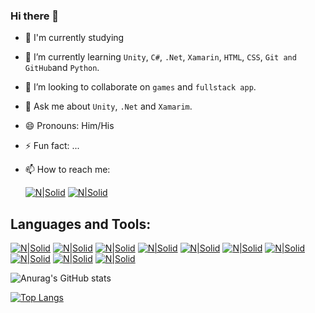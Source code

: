 ### Hi there 👋

- 🔭 I'm currently studying
- 🌱 I’m currently learning ```Unity```, ```C#```, ```.Net```, ```Xamarin```, ```HTML```, ```CSS```, ```Git and GitHub```and ```Python```.
- 👯 I’m looking to collaborate on ```games``` and ```fullstack app```.
- 💬 Ask me about ```Unity```, ```.Net``` and ```Xamarim```.
- 😄 Pronouns: Him/His
- ⚡ Fun fact: ...
- 📫 How to reach me: 

     [![N|Solid](https://img.icons8.com/color-glass/48/000000/instagram-new.png)](https://www.instagram.com/esdras_albino/) [![N|Solid](https://img.icons8.com/fluent/48/000000/linkedin.png)](https://www.linkedin.com/in/esdras-henrique-9ab647215/)

## Languages and Tools: 

[![N|Solid](https://img.icons8.com/color/48/000000/c-sharp-logo.png)](https://img.icons8.com/color/48/000000/c-sharp-logo.png)
[![N|Solid](https://img.icons8.com/fluent/48/000000/unity.png)](https://img.icons8.com/fluent/48/000000/unity.png)
[![N|Solid](https://img.icons8.com/color/48/000000/xamarin.png)](https://img.icons8.com/color/48/000000/xamarin.png)
[![N|Solid](https://img.icons8.com/color/48/000000/visual-studio-2019.png)](https://img.icons8.com/color/48/000000/visual-studio-2019.png)
[![N|Solid](https://img.icons8.com/color/48/000000/visual-studio-code-2019.png)](https://img.icons8.com/color/48/000000/visual-studio-code-2019.png)
[![N|Solid](https://img.icons8.com/color/48/000000/html-5--v1.png)](https://img.icons8.com/color/48/000000/html-5--v1.png)
[![N|Solid](https://img.icons8.com/color/48/000000/css3.png)](https://img.icons8.com/color/48/000000/css3.png)
[![N|Solid](https://img.icons8.com/color/48/000000/git.png)](https://img.icons8.com/color/48/000000/git.png)
[![N|Solid](https://img.icons8.com/color/48/000000/github.png)](https://img.icons8.com/color/48/000000/github.png)
[![N|Solid](https://img.icons8.com/fluent/48/000000/adobe-photoshop.png)](https://img.icons8.com/fluent/48/000000/adobe-photoshop.png)


![Anurag's GitHub stats](https://github-readme-stats.vercel.app/api?username=EsdrasAlbino&show_icons=true&theme=radical)

[![Top Langs](https://github-readme-stats.vercel.app/api/top-langs/?username=EsdrasAlbino&layout=compact)](https://github.com/EsdrasAlbino/github-readme-stats)

